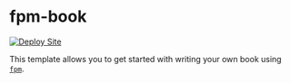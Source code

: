 # fpm-book

[![Deploy Site](https://github.com/FifthTry/fpm-book/actions/workflows/deploy.yml/badge.svg)](https://github.com/FifthTry/fpm-book/actions/workflows/deploy.yml)

This template allows you to get started with writing your own book using [`fpm`](https://fpm.dev).
